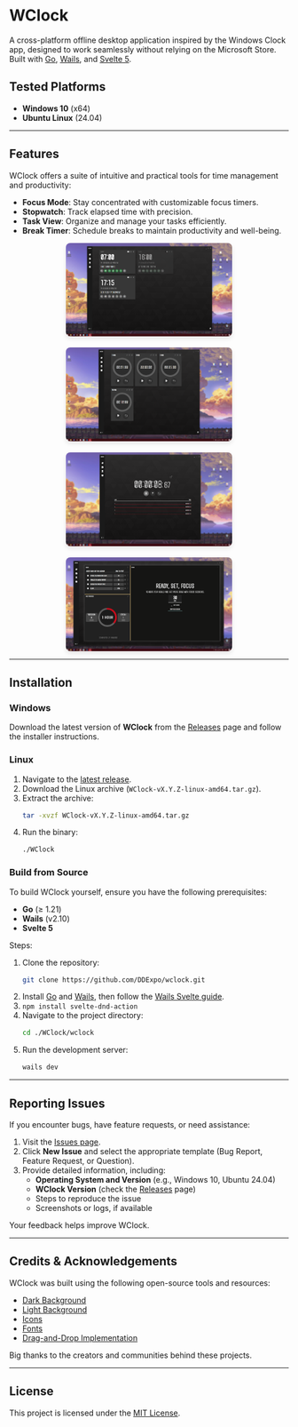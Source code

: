 # WClock
A cross-platform offline desktop application inspired by the Windows Clock app, designed to work seamlessly without relying on the Microsoft Store. Built with [Go](https://go.dev/), [Wails](https://wails.io/), and [Svelte 5](https://svelte.dev).

## Tested Platforms
- **Windows 10** (x64)
- **Ubuntu Linux** (24.04)

---

## Features
WClock offers a suite of intuitive and practical tools for time management and productivity:

- **Focus Mode**: Stay concentrated with customizable focus timers.
- **Stopwatch**: Track elapsed time with precision.
- **Task View**: Organize and manage your tasks efficiently.
- **Break Timer**: Schedule breaks to maintain productivity and well-being.

<div style="display: flex; flex-wrap: wrap; gap: 20px; justify-content: center;">
  <img src="images/2025-08-06_20-27-46.png" alt="Focus Mode" width="300" style="border-radius: 8px; box-shadow: 0 4px 8px rgba(0,0,0,0.1);">
  <img src="images/2025-08-06_20-29-19.png" alt="Stopwatch" width="300" style="border-radius: 8px; box-shadow: 0 4px 8px rgba(0,0,0,0.1);">
  <img src="images/2025-08-06_20-30-09.png" alt="Task View" width="300" style="border-radius: 8px; box-shadow: 0 4px 8px rgba(0,0,0,0.1);">
  <img src="images/2025-08-06_20-32-13.png" alt="Break Timer" width="300" style="border-radius: 8px; box-shadow: 0 4px 8px rgba(0,0,0,0.1);">
</div>

---

## Installation

### Windows
Download the latest version of **WClock** from the [Releases](https://github.com/DDExpo/wclock/releases) page and follow the installer instructions.

### Linux
1. Navigate to the [latest release](https://github.com/DDExpo/wclock/releases/latest).
2. Download the Linux archive (`WClock-vX.Y.Z-linux-amd64.tar.gz`).
3. Extract the archive:
   ```bash
   tar -xvzf WClock-vX.Y.Z-linux-amd64.tar.gz
   ```
4. Run the binary:
   ```bash
   ./WClock
   ```

### Build from Source
To build WClock yourself, ensure you have the following prerequisites:
- **Go** (≥ 1.21)
- **Wails** (v2.10)
- **Svelte 5**

Steps:
1. Clone the repository:
   ```bash
   git clone https://github.com/DDExpo/wclock.git
   ```
2. Install [Go](https://go.dev/) and [Wails](https://wails.io/), then follow the [Wails Svelte guide](https://wails.io/docs/guides/sveltekit/).
3. ```npm install svelte-dnd-action```
4. Navigate to the project directory:
   ```bash
   cd ./WClock/wclock
   ```
5. Run the development server:
   ```bash
   wails dev
   ```

---

## Reporting Issues
If you encounter bugs, have feature requests, or need assistance:

1. Visit the [Issues page](https://github.com/DDExpo/wclock/issues).
2. Click **New Issue** and select the appropriate template (Bug Report, Feature Request, or Question).
3. Provide detailed information, including:
   - **Operating System and Version** (e.g., Windows 10, Ubuntu 24.04)
   - **WClock Version** (check the [Releases](https://github.com/DDExpo/wclock/releases) page)
   - Steps to reproduce the issue
   - Screenshots or logs, if available

Your feedback helps improve WClock.

---

## Credits & Acknowledgements
WClock was built using the following open-source tools and resources:
- [Dark Background](https://www.svgbackgrounds.com/)
- [Light Background](https://bgjar.com)
- [Icons](https://www.flaticon.com/uicons)
- [Fonts](https://www.fontspace.com/beautiful-police-officer-font-f113574)
- [Drag-and-Drop Implementation](https://github.com/isaacHagoel/svelte-dnd-action)

Big thanks to the creators and communities behind these projects.

---

## License
This project is licensed under the [MIT License](LICENSE).
